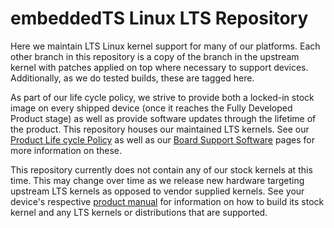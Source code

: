 # embeddedTS Linux LTS Repository

Here we maintain LTS Linux kernel support for many of our platforms. Each other branch in this repository is a copy of the branch in the upstream kernel with patches applied on top where necessary to support devices. Additionally, as we do tested builds, these are tagged here.

As part of our life cycle policy, we strive to provide both a locked-in stock image on every shipped device (once it reaches the Fully Developed Product stage) as well as provide software updates through the lifetime of the product. This repository houses our maintained LTS kernels. See our [Product Life cycle Policy](https://www.embeddedts.com/about/product-lifecycle) as well as our [Board Support Software](https://www.embeddedts.com/software) pages for more information on these.

This repository currently does not contain any of our stock kernels at this time. This may change over time as we release new hardware targeting upstream LTS kernels as opposed to vendor supplied kernels. See your device's respective [product manual](https://docs.embeddedts.com/) for information on how to build its stock kernel and any LTS kernels or distributions that are supported.
